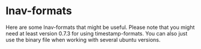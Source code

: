 # lnav-formats
Here are some lnav-formats that might be useful.
Please note that you might need at least version 0.7.3 for using timestamp-formats. You can also just use the binary file when working with several ubuntu versions.
